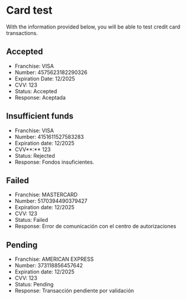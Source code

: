 # Card test

With the information provided below, you will be able to test credit card transactions.

## Accepted

* Franchise: VISA
* Number:  4575623182290326 
* Expiration Date:  12/2025 
* CVV: 123
* Status: Accepted
* Response: Aceptada

## Insufficient funds

* Franchise: VISA
* Number: 4151611527583283
* Expiration date: 12/2025
*  CVV**:** 123
* Status: Rejected
* Response: Fondos insuficientes.

##  Failed

* Franchise: MASTERCARD
* Number: 5170394490379427
* Expiration date: 12/2025
* CVV: 123
* Status: Failed
* Response: Error de comunicación con el centro de autorizaciones

## Pending

* Franchise: AMERICAN EXPRESS
* Number: 373118856457642
* Expiration date: 12/2025
* CVV: 123
* Status: Pending
* Response: Transacción pendiente por validación


